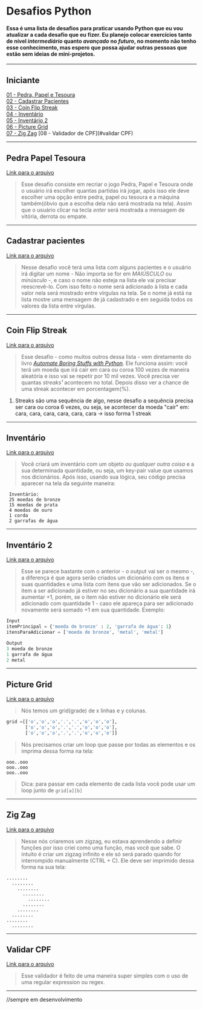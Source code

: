 # **Desafios Python**

#### Essa é uma lista de desafios para praticar usando Python que eu vou atualizar a cada desafio que eu fizer. Eu planejo colocar exercícios tanto de nível *intermediário* quanto *avançado* no *futuro*, no momento não tenho esse conhecimento, mas espero que possa ajudar outras pessoas que estão sem ideias de mini-projetos.
---
## **Iniciante**
[01 - Pedra, Papel e Tesoura](#pedra-papel-tesoura)         
[02 - Cadastrar Pacientes](#cadastrar-pacientes)                    
[03 - Coin Flip Streak](#coin-flip-streak)              
[04 - Inventário](#inventário)              
[05 - Inventário 2](#inventário-2)              
[06 - Picture Grid](#picture-grid)          
[07 - Zig Zag](#zig-zag)                                                                                                                                               [08 - Validador de CPF](#validar CPF)

---
## **Pedra Papel Tesoura**                    
[Link para o arquivo](https://github.com/Marcelo-4ever/Desafios/blob/66070292898187eec0b0614f11bbdc1b538cc634/papel_tesoura.py)  
> Esse desafio consiste em recriar o jogo Pedra, Papel e Tesoura onde o usuário irá escolher quantas partidas irá jogar, após isso ele deve escolher uma opção entre pedra, papel ou tesoura e a máquina também(óbvio que a escolha dela não será mostrada na tela). Assim que o usuário clicar na tecla *enter* será mostrada a mensagem de vitória, derrota ou empate. 
---
## **Cadastrar pacientes**
[Link para o arquivo](https://github.com/Marcelo-4ever/Desafios/blob/106fb1a06f4de02c4f188efdfe7de9a88d59e43e/cadastro_pacientes.py)                       
> Nesse desafio você terá uma lista com alguns pacientes e o usuário irá digitar um nome - Não importa se for em *MAIÚSCULO* ou *minúsculo* -, e caso o nome não esteja na lista ele vai precisar reescrevê-lo. Com isso feito o nome será adicionado à lista e cada valor nela será mostrado entre vírgulas na tela. Se o nome já está na lista mostre uma mensagem de já cadastrado e em seguida todos os valores da lista entre vírgulas.

---                                                                        
## **Coin Flip Streak**
[Link para o arquivo](https://github.com/Marcelo-4ever/Desafios/blob/66070292898187eec0b0614f11bbdc1b538cc634/coinflip.py)                                     
> Esse desafio - como muitos outros dessa lista - vem diretamente do livro *[Automate Boring Stuffs with Python](https://automatetheboringstuff.com/)*. Ele funciona assim: você terá um moeda que irá cair em cara ou coroa 100 vezes de maneira aleatória e isso vai se repetir por 10 mil vezes. Você precisa ver quantas *streaks¹* acontecem no total. Depois disso ver a chance de uma streak acontecer em porcentagem(%).
1. Streaks são uma sequência de algo, nesse desafio a sequência precisa ser cara ou coroa 6 vezes, ou seja, se acontecer da moeda "cair" em: cara, cara, cara, cara, cara, cara -> isso forma 1 streak
---

## **Inventário**
[Link para o arquivo](https://github.com/Marcelo-4ever/Desafios/blob/66070292898187eec0b0614f11bbdc1b538cc634/fantasygame.py)  
> Você criará um inventário com um objeto *ou qualquer outra coisa* e a sua determinada quantidade, ou seja, um key-pair value que usamos nos dicionários. Após isso, usando sua lógica, seu código precisa aparecer na tela da seguinte maneira: 
```
 Inventário:
 25 moedas de bronze
 15 moedas de prata
 4 moedas de ouro
 1 corda 
 2 garrafas de água
 ``` 


---
## **Inventário 2**
[Link para o arquivo](https://github.com/Marcelo-4ever/Desafios/blob/66070292898187eec0b0614f11bbdc1b538cc634/fantasygame2.0.py)
> Esse se parece bastante com o anterior - o output vai ser o mesmo -, a diferença é que agora serão criados um dicionário com os itens e suas quantidades e uma lista com itens que vão ser adicionados. Se o item a ser adicionado já estiver no seu dicionário a sua quantidade irá aumentar +1, porém, se o item não estiver no dicionário ele será adicionado com quantidade 1 - caso ele apareça para ser adicionado novamente será somado +1 em sua quantidade. Exemplo:
```python
Input
itemPrincipal = {'moeda de bronze' : 2, 'garrafa de água': 1}
itensParaAdicionar = ['moeda de bronze', 'metal', 'metal']

Output
3 moeda de bronze
1 garrafa de água
2 metal
```

---

## **Picture Grid**
[Link para o arquivo](https://github.com/Marcelo-4ever/Desafios/blob/66070292898187eec0b0614f11bbdc1b538cc634/picturegrid.py)  
> Nós temos um grid(grade) de x linhas e y colunas. 
```Python
grid =[['o','o','o','.','.','o','o','o'],
       ['o','o','o','.','.','o','o','o'],
       ['o','o','o','.','.','o','o','o']]
```
> Nós precisamos criar um loop que passe por todas as elementos e os imprima dessa forma na tela:
```
ooo..ooo
ooo..ooo
ooo..ooo
```
>Dica: para passar em cada elemento de cada lista você pode usar um loop junto de `grid[a][b]`
---

## **Zig Zag**
[Link para o arquivo](https://github.com/Marcelo-4ever/Desafios/blob/66070292898187eec0b0614f11bbdc1b538cc634/zigzag1.py)
> Nesse nós criaremos um zigzag, eu estava aprendendo a definir funções por isso criei como uma função, mas você que sabe. O intuito é criar um zigzag infinito e ele só será parado quando for interrompido manualmente (CTRL + C). Ele deve ser imprimido dessa forma na sua tela: 
```
........
  ........
    ........
      ........
        ........
      ........
    ........
  ........
........
  ........
```
---
## **Validar CPF**
[Link para o arquivo](https://github.com/Marcelo-4ever/Desafios/blob/main/validar_cpf_regex.py)
> Esse validador é feito de uma maneira super simples com o uso de uma regular expression ou regex. 
---
//sempre em desenvolvimento
